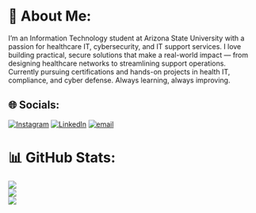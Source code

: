 # 💫 About Me:
I’m an Information Technology student at Arizona State University with a passion for healthcare IT, cybersecurity, and IT support services. I love building practical, secure solutions that make a real-world impact — from designing healthcare networks to streamlining support operations.<br>Currently pursuing certifications and hands-on projects in health IT, compliance, and cyber defense. Always learning, always improving.


## 🌐 Socials:
[![Instagram](https://img.shields.io/badge/Instagram-%23E4405F.svg?logo=Instagram&logoColor=white)](https://instagram.com/techtiptuesdays) [![LinkedIn](https://img.shields.io/badge/LinkedIn-%230077B5.svg?logo=linkedin&logoColor=white)](https://linkedin.com/in/arhaan-nair) [![email](https://img.shields.io/badge/Email-D14836?logo=gmail&logoColor=white)](mailto:anair61@asu.edu) 
# 📊 GitHub Stats:
![](https://github-readme-stats.vercel.app/api?username=arhaannair&theme=dark&hide_border=false&include_all_commits=true&count_private=false)<br/>
![](https://nirzak-streak-stats.vercel.app/?user=arhaannair&theme=dark&hide_border=false)<br/>
![](https://github-readme-stats.vercel.app/api/top-langs/?username=arhaannair&theme=dark&hide_border=false&include_all_commits=true&count_private=false&layout=compact)

